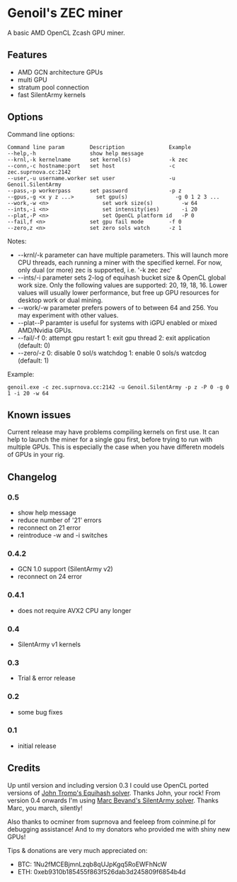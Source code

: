 # Genoil's ZEC miner

A basic AMD OpenCL Zcash GPU miner. 

## Features
- AMD GCN architecture GPUs
- multi GPU
- stratum pool connection
- fast SilentArmy kernels
 

## Options
Command line options:

```
Command line param        Description              Example
--help,-h                 show help message        
--krnl,-k kernelname  	  set kernel(s)            -k zec
--conn,-c hostname:port   set host                 -c zec.suprnova.cc:2142
--user,-u username.worker set user                 -u Genoil.SilentArmy
--pass,-p workerpass      set password             -p z
--gpus,-g <x y z ...>	    set gpu(s)               -g 0 1 2 3 ...
--work,-w <n> 			      set work size(s)         -w 64
--ints,-i <n> 			      set intensity(ies)       -i 20
--plat,-P <n> 			      set OpenCL platform id   -P 0
--fail,f <n>              set gpu fail mode        -f 0
--zero,z <n>              set zero sols watch      -z 1
```

Notes:
- --krnl/-k parameter can have multiple parameters. This will launch more CPU threads, each running a miner with the specified kernel. For now, only dual (or more) zec is supported, i.e. '-k zec zec'
- --ints/-i parameter sets 2-log of equihash bucket size & OpenCL global work size. Only the following values are supported: 20, 19, 18, 16. Lower values will usually lower performance, but free up GPU resources for desktop work or dual mining.
- --work/-w parameter prefers powers of to between 64 and 256. You may experiment with other values.
- --plat--P paramter is useful for systems with iGPU enabled or mixed AMD/Nvidia GPUs.
- --fail/-f 0: attempt gpu restart 1: exit gpu thread 2: exit application (default: 0)
- --zero/-z 0: disable 0 sol/s watchdog 1: enable 0 sols/s watcdog (default: 1)

Example:
```
genoil.exe -c zec.suprnova.cc:2142 -u Genoil.SilentArmy -p z -P 0 -g 0 1 -i 20 -w 64
```

## Known issues

Current release may have problems compiling kernels on first use. It can help to launch the miner for a single gpu first, before trying to run with multiple GPUs. This is especially the case when you have differetn models of GPUs in your rig.


## Changelog

### 0.5
- show help message
- reduce number of '21' errors
- reconnect on 21 error
- reintroduce -w and -i switches

### 0.4.2
- GCN 1.0 support (SilentArmy v2)
- reconnect on 24 error

### 0.4.1
- does not require AVX2 CPU any longer

### 0.4
- SilentArmy v1 kernels

### 0.3 
- Trial & error release

### 0.2
- some bug fixes

### 0.1 
- initial release 

## Credits

Up until version and including version 0.3 I could use OpenCL ported versions of [John Tromp's Equihash solver](https://github.com/tromp/equihash). Thanks John, your rock!
From version 0.4 onwards I'm using [Marc Bevand's SilentArmy solver](https://github.com/mbevand/silentarmy). Thanks Marc, you march, silently!

Also thanks to ocminer from suprnova and feeleep from coinmine.pl for debugging assistance! And to my donators who provided me with shiny new GPUs!

Tips & donations are very much appreciated on:
- BTC: 1Nu2fMCEBjmnLzqb8qUJpKgq5RoEWFhNcW
- ETH: 0xeb9310b185455f863f526dab3d245809f6854b4d
